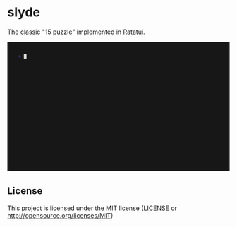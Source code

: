 # slyde

The classic "15 puzzle" implemented in [Ratatui].

![Animation of Slyde in action](/slyde.gif)

[Ratatui]: https://ratatui.rs

## License

This project is licensed under the MIT license ([LICENSE] or <http://opensource.org/licenses/MIT>)

[LICENSE]: ./LICENSE
